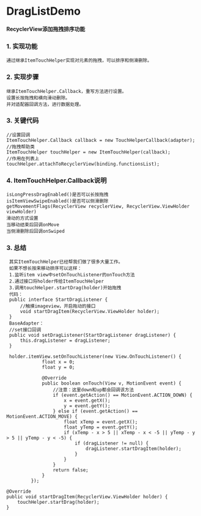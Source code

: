 # DragListDemo
**RecyclerView添加拖拽排序功能**

### 1. 实现功能
    通过继承ItemTouchHelper实现对元素的拖拽，可以排序和侧滑删除。
### 2. 实现步骤
    继承ItemTouchHelper.Callback，重写方法进行设置。
    设置长按拖拽和横向滑动删除。
    并对适配器回调方法，进行数据处理。
### 3. 关键代码
    //设置回调
    ItemTouchHelper.Callback callback = new TouchHelperCallback(adapter);
    //拖拽帮助类
    ItemTouchHelper touchHelper = new ItemTouchHelper(callback);
    //作用在列表上
    touchHelper.attachToRecyclerView(binding.functionsList);
### 4. ItemTouchHelper.Callback说明
    isLongPressDragEnabled()是否可以长按拖拽
    isItemViewSwipeEnabled()是否可以侧滑删除
    getMovementFlags(RecyclerView recyclerView, RecyclerView.ViewHolder viewHolder)
    滑动的方式设置
    当移动结束后回调onMove
    当侧滑删除后回调onSwiped
### 3. 总结
     其实ItemTouchHelper已经帮我们做了很多大量工作。
     如果不想长按来移动排序可以这样：
     1.监听item view中setOnTouchListener的onTouch方法
     2.通过接口将holder传给ItemTouchHelper
     3.调用touchHelper.startDrag(holder)开始拖拽
     代码：
     public interface StartDragListener {
         //触摸imageview，开启拖动的接口
         void startDragItem(RecyclerView.ViewHolder holder);
     }
     BaseAdapter：
     //set接口回调
     public void setDragListener(StartDragListener dragListener) {
         this.dragListener = dragListener;
     }
     
     holder.itemView.setOnTouchListener(new View.OnTouchListener() {
                 float x = 0;
                 float y = 0;
     
                 @Override
                 public boolean onTouch(View v, MotionEvent event) {
                     //注意：这里down和up都会回调该方法
                     if (event.getAction() == MotionEvent.ACTION_DOWN) {
                         x = event.getX();
                         y = event.getY();
                     } else if (event.getAction() == MotionEvent.ACTION_MOVE) {
                         float xTemp = event.getX();
                         float yTemp = event.getY();
                         if (xTemp - x > 5 || xTemp - x < -5 || yTemp - y > 5 || yTemp - y < -5) {
                             if (dragListener != null) {
                                 dragListener.startDragItem(holder);
                             }
                         }
                     }
                     return false;
                 }
             });
      
    @Override
    public void startDragItem(RecyclerView.ViewHolder holder) {
        touchHelper.startDrag(holder);
    }
    
